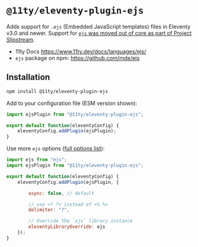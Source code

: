 # `@11ty/eleventy-plugin-ejs`

Adds support for `.ejs` (Embedded JavaScript templates) files in Eleventy v3.0 and newer. Support for [`ejs` was moved out of core as part of Project Slipstream](https://github.com/11ty/eleventy/pull/3074).

* 11ty Docs https://www.11ty.dev/docs/languages/ejs/
* `ejs` package on npm: https://github.com/mde/ejs

## Installation

```sh
npm install @11ty/eleventy-plugin-ejs
```

Add to your configuration file (ESM version shown):

```js
import ejsPlugin from "@11ty/eleventy-plugin-ejs";

export default function(eleventyConfig) {
	eleventyConfig.addPlugin(ejsPlugin);
}
```

Use more `ejs` options ([full options list](https://github.com/mde/ejs#options)):

```js
import ejs from "ejs";
import ejsPlugin from "@11ty/eleventy-plugin-ejs";

export default function(eleventyConfig) {
	eleventyConfig.addPlugin(ejsPlugin, {

		async: false, // default

		// use <? ?> instead of <% %>
		delimiter: "?",

		// Override the `ejs` library instance
		eleventyLibraryOverride: ejs
	});
}
```
